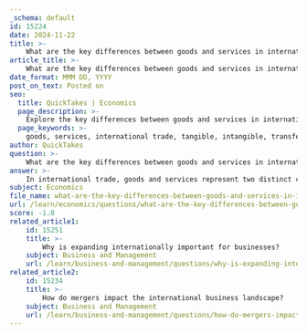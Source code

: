 ```yaml
---
_schema: default
id: 15224
date: 2024-11-22
title: >-
    What are the key differences between goods and services in international trade?
article_title: >-
    What are the key differences between goods and services in international trade?
date_format: MMM DD, YYYY
post_on_text: Posted on
seo:
  title: QuickTakes | Economics
  page_description: >-
    Explore the key differences between goods and services in international trade, including their tangible and intangible nature, ownership transfer, shipping considerations, regulatory challenges, market participation, and cost implications.
  page_keywords: >-
    goods, services, international trade, tangible, intangible, transfer of ownership, shipping, logistics, tariffs, regulations, market participation, entry and exit rates, cost, accessibility
author: QuickTakes
question: >-
    What are the key differences between goods and services in international trade?
answer: >-
    In international trade, goods and services represent two distinct categories, each with unique characteristics and implications for trade practices. Here are the key differences between goods and services in the context of international trade:\n\n1. **Tangible vs. Intangible**: \n   - **Goods** are tangible products that can be physically touched, stored, and transported. They involve the transfer of ownership from the seller to the buyer. Examples include machinery, electronics, and food products.\n   - **Services**, on the other hand, are intangible activities that cannot be physically possessed. They provide satisfaction of wants through experiences or actions, such as consulting, education, and healthcare.\n\n2. **Transfer of Ownership**:\n   - In the case of goods, the transaction typically involves a clear transfer of ownership and possession. Once a good is sold, the buyer owns it.\n   - For services, ownership is not transferred; instead, the consumer benefits from the service provided. For instance, when a person hires a lawyer, they do not own the lawyer's expertise but rather gain access to it for a specific purpose.\n\n3. **Shipping and Delivery**:\n   - Goods are often shipped in bulk and can be stored in warehouses before reaching the consumer. This involves considerations such as shipping frequency, size of shipments, and logistics.\n   - Services are usually delivered in real-time and cannot be stored. For example, a haircut or a software installation occurs at the moment of service delivery.\n\n4. **Regulatory and Tax Considerations**:\n   - Goods are subject to various tariffs, taxes, and regulations that can affect their export and import. These can include customs duties and quality standards.\n   - Services may face different regulatory challenges, such as licensing requirements and professional standards, which can vary significantly between countries.\n\n5. **Market Participation**:\n   - The participation rates of firms in international trade differ between goods and services. Historically, international trade has been more associated with goods, but the trade in services has been growing, especially among high-income countries. For instance, the number of service exporters in Belgium more than doubled from 1995 to 2005, indicating a significant increase in service trade.\n\n6. **Entry and Exit Rates**:\n   - Firms dealing in goods may experience different entry and exit rates in foreign markets compared to those providing services. The barriers to entry for service providers can be influenced by local regulations and the need for local knowledge.\n\n7. **Cost and Accessibility**:\n   - Goods can often be produced and exported at scale, leading to economies of scale and cost efficiencies. They are also generally more accessible in terms of distribution networks.\n   - Services may require a more localized approach, as they often depend on the provider's presence in the market, which can limit scalability.\n\nUnderstanding these differences is crucial for businesses and policymakers engaged in international trade, as they influence strategies for market entry, compliance with regulations, and overall trade dynamics.
subject: Economics
file_name: what-are-the-key-differences-between-goods-and-services-in-international-trade.md
url: /learn/economics/questions/what-are-the-key-differences-between-goods-and-services-in-international-trade
score: -1.0
related_article1:
    id: 15251
    title: >-
        Why is expanding internationally important for businesses?
    subject: Business and Management
    url: /learn/business-and-management/questions/why-is-expanding-internationally-important-for-businesses
related_article2:
    id: 15234
    title: >-
        How do mergers impact the international business landscape?
    subject: Business and Management
    url: /learn/business-and-management/questions/how-do-mergers-impact-the-international-business-landscape
---
```


&nbsp;